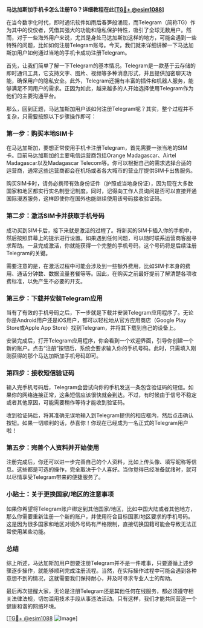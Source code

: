 **马达加斯加手机卡怎么注册TG？详细教程在此[[TG💪+ @esim1088](https://t.me/s/esim1088)]**

在当今数字化时代，即时通讯软件如雨后春笋般涌现，而Telegram（简称TG）作为其中的佼佼者，凭借其强大的功能和隐私保护特性，吸引了全球无数用户。然而，对于一些海外用户来说，尤其是身处马达加斯加这样的地方，可能会遇到一些特殊的问题，比如如何注册Telegram账号。今天，我们就来详细讲解一下马达加斯加用户如何通过当地的手机卡成功注册Telegram。

首先，让我们简单了解一下Telegram的基本情况。Telegram是一款基于云存储的即时通讯工具，它支持文字、图片、视频等多种消息形式，并且提供加密聊天功能，确保用户的隐私安全。此外，Telegram还拥有丰富的插件和机器人服务，能够满足不同用户的需求。正因为如此，越来越多的人开始选择使用Telegram作为他们的主要沟通平台。

那么，回到正题，马达加斯加用户该如何注册Telegram呢？其实，整个过程并不复杂，只需要按照以下步骤操作即可：

### 第一步：购买本地SIM卡

在马达加斯加，要想正常使用手机卡注册Telegram，首先需要一张当地的SIM卡。目前马达加斯加的主要电信运营商包括Orange Madagascar、Airtel Madagascar以及Madagascar Telecom等。你可以根据自己的需求选择合适的运营商，通常这些运营商都会在机场或者各大城市的营业厅提供SIM卡出售服务。

购买SIM卡时，请务必携带有效身份证件（护照或当地身份证），因为现在大多数国家和地区都实行实名制登记制度。同时，记得向工作人员询问是否可以直接开通国际漫游服务，这样即使你在国外也能继续使用该号码接收验证码。

### 第二步：激活SIM卡并获取手机号码

成功买到SIM卡后，接下来就是激活的过程了。将新买的SIM卡插入你的手机中，然后按照屏幕上的提示进行设置。如果遇到任何问题，可以随时联系运营商客服寻求帮助。一旦完成激活，你就能获得一个完整的手机号码，这个号码将是后续注册Telegram的关键。

需要注意的是，在激活过程中可能会涉及到一些额外费用，比如SIM卡本身的费用、通话分钟数、数据流量套餐等等。因此，在购买之前最好提前了解清楚各项收费标准，以免产生不必要的开支。

### 第三步：下载并安装Telegram应用

当有了有效的手机号码之后，下一步就是下载并安装Telegram应用程序了。无论你是Android用户还是iOS用户，都可以轻松地从官方应用商店（Google Play Store或Apple App Store）找到Telegram，并将其下载到自己的设备上。

安装完成后，打开Telegram应用程序，你会看到一个欢迎界面，引导你创建一个新的账户。点击“注册”按钮后，系统会要求输入你的手机号码。此时，只需填入刚刚获得的那个马达加斯加手机号码即可。

### 第四步：接收短信验证码

输入完手机号码后，Telegram会尝试向你的手机发送一条包含验证码的短信。如果你的网络连接正常，这条短信应该很快就会到达。不过，有时候由于信号不稳定或者其他原因，可能需要稍作等待才能收到验证码。

收到验证码后，将其准确无误地输入到Telegram提供的相应框内，然后点击确认按钮。如果一切顺利的话，恭喜你！你现在已经成为一名正式的Telegram用户啦！

### 第五步：完善个人资料并开始使用

注册完成后，你还可以进一步完善自己的个人资料，比如上传头像、填写昵称等信息。这些都是可选的操作，完全取决于个人喜好。当你觉得已经准备就绪时，就可以尽情享受Telegram带来的便捷服务了。

### 小贴士：关于更换国家/地区的注意事项

如果你希望将Telegram账户绑定到其他国家/地区，比如中国大陆或者其他地方，那么你需要重新注册一个新的账户，并使用符合目标国家/地区要求的手机号码。这是因为很多国家和地区对境外号码有严格限制，直接切换国籍可能会导致无法正常使用某些功能。

### 总结

综上所述，马达加斯加用户想要注册Telegram并不是一件难事，只要遵循上述步骤逐步操作，就能够顺利完成注册流程。当然，在实际操作过程中可能会遇到各种意想不到的情况，这就需要我们保持耐心，并及时寻求专业人士的帮助。

最后再次提醒大家，无论是注册Telegram还是其他任何在线服务，都必须遵守相关法律法规，切勿滥用技术手段从事违法活动。只有这样，我们才能共同营造一个健康和谐的网络环境。

[[TG💪+ @esim1088](https://t.me/s/esim1088) ![Image](https://i.postimg.cc/4NQfJmqS/Snipaste-2025-05-13-00-14-12.png)]
